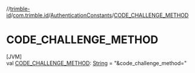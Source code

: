 //[trimble-id](../../../index.md)/[com.trimble.id](../index.md)/[AuthenticationConstants](index.md)/[CODE_CHALLENGE_METHOD](-c-o-d-e_-c-h-a-l-l-e-n-g-e_-m-e-t-h-o-d.md)

# CODE_CHALLENGE_METHOD

[JVM]\
val [CODE_CHALLENGE_METHOD](-c-o-d-e_-c-h-a-l-l-e-n-g-e_-m-e-t-h-o-d.md): [String](https://docs.oracle.com/javase/8/docs/api/java/lang/String.html) = &quot;&amp;code_challenge_method=&quot;
